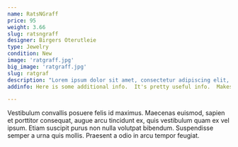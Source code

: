 ```yaml
---
name: RatsNGraff
price: 95
weight: 3.66
slug: ratsngraff
designer: Birgers Oterutleie
type: Jewelry
condition: New
image: 'ratgraff.jpg'
big_image: 'ratgraff.jpg'
slug: ratgraf
description: "Lorem ipsum dolor sit amet, consectetur adipiscing elit, sed do eiusmod tempor incididunt ut labore et dolore magna aliqua. Ut enim ad minim veniam, quis nostrud exercitation ullamco laboris nisi ut aliquip ex ea commodo consequat. Duis aute irure dolor in reprehenderit in voluptate velit esse cillum dolore eu fugiat nulla pariatur. "
addinfo: Here is some additional info.  It's pretty useful info.  Makes you wanna buy it!

---
```


Vestibulum convallis posuere felis id maximus. Maecenas euismod, sapien et porttitor consequat, augue arcu tincidunt ex, quis vestibulum quam ex vel ipsum. Etiam suscipit purus non nulla volutpat bibendum. Suspendisse semper a urna quis mollis. Praesent a odio in arcu tempor feugiat.
